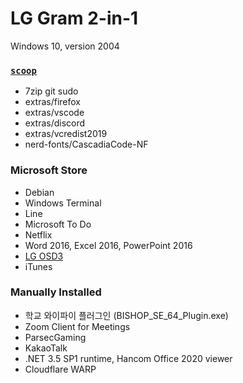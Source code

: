 LG Gram 2-in-1
========
Windows 10, version 2004

### [`scoop`](https://scoop.sh)
- 7zip git sudo
- extras/firefox
- extras/vscode
- extras/discord
- extras/vcredist2019
- nerd-fonts/CascadiaCode-NF

### Microsoft Store
- Debian
- Windows Terminal
- Line
- Microsoft To Do
- Netflix
- Word 2016, Excel 2016, PowerPoint 2016
- [LG OSD3](https://www.microsoft.com/store/productId/9MT4DPF2JW9Z)
- iTunes

### Manually Installed
- 학교 와이파이 플러그인 (BISHOP_SE_64_Plugin.exe)
- Zoom Client for Meetings
- ParsecGaming
- KakaoTalk
- .NET 3.5 SP1 runtime, Hancom Office 2020 viewer
- Cloudflare WARP

